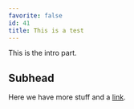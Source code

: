 ```yaml
---
favorite: false
id: 41
title: This is a test
---
```


This is the intro part.

## Subhead

Here we have more stuff and a [link][].

[link]: http://www.example.com

